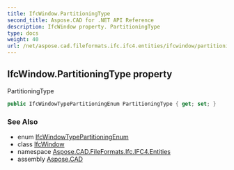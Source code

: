 ```yaml
---
title: IfcWindow.PartitioningType
second_title: Aspose.CAD for .NET API Reference
description: IfcWindow property. PartitioningType
type: docs
weight: 40
url: /net/aspose.cad.fileformats.ifc.ifc4.entities/ifcwindow/partitioningtype/
---
```

## IfcWindow.PartitioningType property

PartitioningType

```csharp
public IfcWindowTypePartitioningEnum PartitioningType { get; set; }
```

### See Also

* enum [IfcWindowTypePartitioningEnum](../../../aspose.cad.fileformats.ifc.ifc4.types/ifcwindowtypepartitioningenum/)
* class [IfcWindow](../)
* namespace [Aspose.CAD.FileFormats.Ifc.IFC4.Entities](../../ifcwindow/)
* assembly [Aspose.CAD](../../../)


